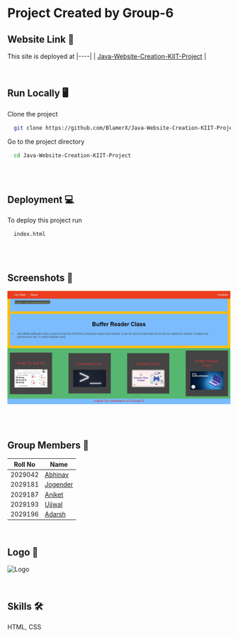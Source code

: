 # Project Created by Group-6


## Website Link 🧮
This site is deployed at
|----|
| [Java-Website-Creation-KIIT-Project](https://blamerx.github.io/Java-Website-Creation-KIIT-Project/) |

<br>

## Run Locally 🖥️

Clone the project

```bash
  git clone https://github.com/BlamerX/Java-Website-Creation-KIIT-Project.git
```

Go to the project directory

```bash
  cd Java-Website-Creation-KIIT-Project
```

<br><br>


## Deployment 💻

To deploy this project run

```bash
  index.html
```

<br><br>


## Screenshots 📸

![Website Screenshot](https://github.com/BlamerX/Java-Website-Creation-KIIT-Project/blob/master/img/Sample.jpg)

<br><br>

## Group Members 💯

| Roll No | Name |
| ------- | ----- |
| 2029042 | [Abhinav](https://github.com/)  |
| 2029181 | [Jogender](https://github.com/) |
| 2029187 | [Aniket](https://github.com/)   |
| 2029193 | [Ujjwal](https://github.com/)   |
| 2029196 | [Adarsh](https://github.com/BlamerX)   |

<br>


## Logo 💫
![Logo](https://cdn.kiit.ac.in/main/2017/12/13193456/KIIT-Logo-New.png)

<br>

##  Skills 🛠

HTML, CSS
